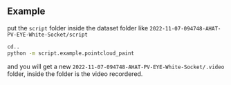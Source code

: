 ## Example
put the `script` folder inside the dataset folder like `2022-11-07-094748-AHAT-PV-EYE-White-Socket/script`
```bash
cd..
python -m script.example.pointcloud_paint
```

and you will get a new `2022-11-07-094748-AHAT-PV-EYE-White-Socket/.video` folder, inside the folder is the video recordered.

